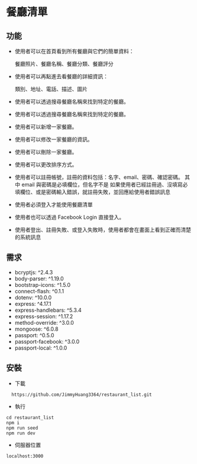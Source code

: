 # 餐廳清單

## 功能
- 使用者可以在首頁看到所有餐廳與它們的簡單資料：

  餐廳照片、餐廳名稱、餐廳分類、餐廳評分

- 使用者可以再點進去看餐廳的詳細資訊：

  類別、地址、電話、描述、圖片

- 使用者可以透過搜尋餐廳名稱來找到特定的餐廳。
- 使用者可以透過搜尋餐廳名稱來找到特定的餐廳。
- 使用者可以新增一家餐廳。
- 使用者可以修改一家餐廳的資訊。
- 使用者可以刪除一家餐廳。
- 使用者可以更改排序方式。
- 使用者可以註冊帳號，註冊的資料包括：名字、email、密碼、確認密碼。
    其中 email 與密碼是必填欄位，但名字不是
    如果使用者已經註冊過、沒填寫必填欄位、或是密碼輸入錯誤，就註冊失敗，並回應給使用者錯誤訊息
- 使用者必須登入才能使用餐廳清單
- 使用者也可以透過 Facebook Login 直接登入。
- 使用者登出、註冊失敗、或登入失敗時，使用者都會在畫面上看到正確而清楚的系統訊息

## 需求
- bcryptjs: ^2.4.3
- body-parser: ^1.19.0
- bootstrap-icons: ^1.5.0
- connect-flash: ^0.1.1
- dotenv: ^10.0.0
- express: ^4.17.1
- express-handlebars: ^5.3.4
- express-session: ^1.17.2
- method-override: ^3.0.0
- mongoose: ^6.0.8
- passport: ^0.5.0
- passport-facebook: ^3.0.0
- passport-local: ^1.0.0

## 安裝
- 下載
```
  https://github.com/JimmyHuang3364/restaurant_list.git
```
- 執行
```
cd restaurant_list
npm i
npm run seed
npm run dev
```
- 伺服器位置
```
localhost:3000
```